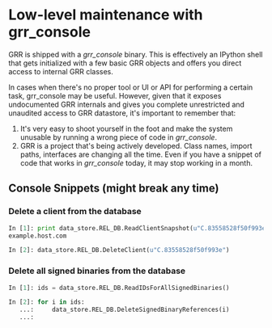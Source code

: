 # Low-level maintenance with grr_console

GRR is shipped with a *grr_console* binary. This is effectively an IPython shell that gets initialized with a few basic GRR objects and offers you direct access to internal GRR classes.

In cases when there's no proper tool or UI or API for performing a certain task, grr_console may be useful. However, given that it exposes undocumented GRR internals and gives you complete unrestricted and unaudited access to GRR datastore, it's important to remember that:

1. It's very easy to shoot yourself in the foot and make the system unusable by running a wrong piece of code in *grr_console*.
1. GRR is a project that's being actively developed. Class names, import paths, interfaces are changing all the time. Even if you have a snippet of code that works in *grr_console* today, it may stop working in a month.

## Console Snippets (might break any time)

### Delete a client from the database

```python
In [1]: print data_store.REL_DB.ReadClientSnapshot(u"C.83558528f50f993e").knowledge_base.fqdn
example.host.com

In [2]: data_store.REL_DB.DeleteClient(u"C.83558528f50f993e")

```

### Delete all signed binaries from the database

```python
In [1]: ids = data_store.REL_DB.ReadIDsForAllSignedBinaries()

In [2]: for i in ids:
   ...:     data_store.REL_DB.DeleteSignedBinaryReferences(i)
   ...:     

```
